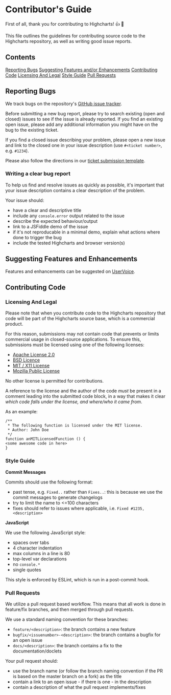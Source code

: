 # Contributor's Guide

First of all, thank you for contributing to Highcharts! :+1: :confetti_ball:

This file outlines the guidelines for contributing source code to the Highcharts repository,
as well as writing good issue reports.

## Contents

[Reporting Bugs](#reporting-bugs)
[Suggesting Features and/or Enhancements](#suggesting-features-and-enhancements)
[Contributing Code](#contributing-code)
[Licensing And Legal](#licensing-and-legal)
[Style Guide](#style-guide)
[Pull Requests](#pull-requests)

## Reporting Bugs

We track bugs on the repository's [GitHub issue tracker](https://github.com/highcharts/highcharts/issues).

Before submitting a new bug report, please try to search existing (open and closed) issues to
see if the issue is already reported. If you find an existing open issue, please
add any additional information you might have on the bug to the existing ticket.

If you find a closed issue describing your problem, please open a new issue and
link to the closed one in your issue description (use `#<ticket number>`, e.g. `#1234`).

Please also follow the directions in our [ticket submission template](https://github.com/highcharts/highcharts/blob/master/ISSUE_TEMPLATE.md).

### Writing a clear bug report

To help us find and resolve issues as quickly as possible, it's important that your
issue description contains a clear description of the problem.

Your issue should:

-   have a clear and descriptive title
-   include any `console.error` output related to the issue
-   describe the expected behaviour/output
-   link to a JSFiddle demo of the issue
-   if it's not reproducable in a minimal demo, explain what actions where done to trigger the bug
-   include the tested Highcharts and browser version(s)

## Suggesting Features and Enhancements

Features and enhancements can be suggested on [UserVoice](https://highcharts.uservoice.com/).

## Contributing Code

### Licensing And Legal

Please note that when you contribute code to the Highcharts repository that code
will be part of the Highcharts source base, which is a commercial product.

For this reason, submissions may not contain code that prevents or limits commercial usage in closed-source applications.
To ensure this, submissions must be licensed using one of the following licenses:

-   [Apache License 2.0](https://opensource.org/licenses/apache2.0)
-   [BSD Licence](https://opensource.org/licenses/BSD-3-Clause)
-   [MIT / X11 License](https://opensource.org/licenses/MIT)
-   [Mozilla Public License](https://opensource.org/licenses/MPL-2.0)

No other license is permitted for contributions.

A reference to the license and the author of the code _must_ be present in a comment leading into the submitted code block,
in a way that makes it clear _which code falls under the license, and where/who it came from_.

As an example:

```
/**
 * The following function is licensed under the MIT license.
 * Author: John Doe
 */
function anMITLicensedFunction () {
<some awesome code in here>
}
```

### Style Guide

**Commit Messages**

Commits should use the following format:

-   past tense, e.g. `Fixed..` rather than `Fixes..`: this is because we use the commit messages to generate changelogs
-   try to limit the name to <=100 characters
-   fixes should refer to issues where applicable, i.e. `Fixed #1235, <description>`

**JavaScript**

We use the following JavaScript style:

-   spaces over tabs
-   4 character indentation
-   max columns in a line is 80
-   top-level var declarations
-   no `console.*`
-   single quotes

This style is enforced by ESLint, which is run in a post-commit hook.

### Pull Requests

We utilize a pull request based workflow. This means that all work is done in
feature/fix branches, and then merged through pull requests.

We use a standard naming convention for these branches:

-   `feature/<description>`: the branch contains a new feature
-   `bugfix/<issuenumber>-<description>`: the branch contains a bugfix for an open issue
-   `docs/<description>`: the branch contains a fix to the documentation/doclets

Your pull request should:

-   use the branch name (or follow the branch naming convention if the PR is based on the master branch on a fork) as the title
-   contain a link to an open issue - if there is one - in the description
-   contain a description of what the pull request implements/fixes
